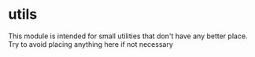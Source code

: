# utils

This module is intended for small utilities that don't have any better place. Try to avoid placing
anything here if not necessary